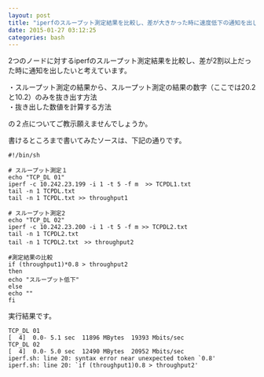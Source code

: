 ```yaml
---
layout: post
title: "iperfのスループット測定結果を比較し、差が大きかった時に速度低下の通知を出したい"
date: 2015-01-27 03:12:25
categories: bash
---
```

<p>2つのノードに対するiperfのスループット測定結果を比較し、差が2割以上だった時に通知を出したいと考えています。</p>

<p>・スループット測定の結果から、スループット測定の結果の数字（ここでは20.2と10.2）のみを抜き出す方法<br>
・抜き出した数値を計算する方法</p>

<p>の２点についてご教示願えませんでしょうか。</p>

<p>書けるところまで書いてみたソースは、下記の通りです。</p>

<pre><code>#!/bin/sh

# スループット測定１
echo "TCP_DL 01"
iperf -c 10.242.23.199 -i 1 -t 5 -f m  &gt;&gt; TCPDL1.txt
tail -n 1 TCPDL.txt
tail -n 1 TCPDL.txt &gt;&gt; throughput1

# スループット測定2
echo "TCP_DL 02"
iperf -c 10.242.23.200 -i 1 -t 5 -f m &gt;&gt; TCPDL2.txt
tail -n 1 TCPDL2.txt
tail -n 1 TCPDL2.txt　&gt;&gt; throughput2

#測定結果の比較
if (throughput1)*0.8 &gt; throughput2 
then 
echo "スループット低下"
else
echo ""
fi
</code></pre>

<p>実行結果です。</p>

<pre><code>TCP_DL 01
[  4]  0.0- 5.1 sec  11896 MBytes  19393 Mbits/sec
TCP_DL 02
[  4]  0.0- 5.0 sec  12490 MBytes  20952 Mbits/sec
iperf.sh: line 20: syntax error near unexpected token `0.8'
iperf.sh: line 20: `if (throughput1)0.8 &gt; throughput2'
</code></pre>
